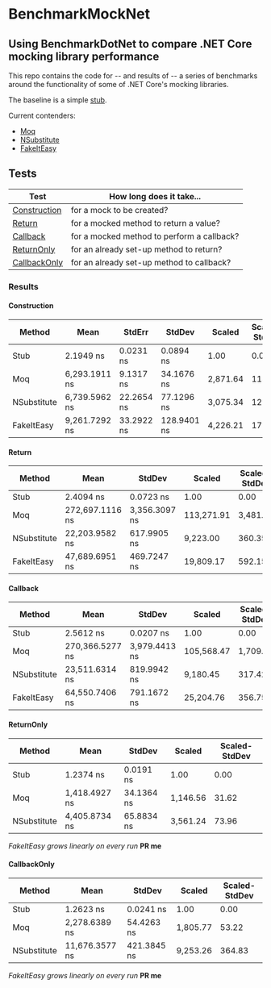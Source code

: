 # BenchmarkMockNet
Using BenchmarkDotNet to compare .NET Core mocking library performance
---

This repo contains the code for -- and results of -- a series of benchmarks around the functionality of some of .NET Core's mocking libraries.

The baseline is a simple [stub](https://github.com/stevedesmond-ca/BenchmarkMockNet/blob/master/ThingStub.cs).

Current contenders:
- [Moq](https://github.com/moq/moq4)
- [NSubstitute](http://nsubstitute.github.io/)
- [FakeItEasy](https://github.com/FakeItEasy/FakeItEasy)

## Tests

| Test                                    | How long does it take...                   |
| --------------------------------------- | ------------------------------------------ |
| [Construction](README.md#Construction)  | for a mock to be created?                  |
| [Return](README.md#Return)              | for a mocked method to return a value?     |
| [Callback](README.md#Callback)          | for a mocked method to perform a callback? |
| [ReturnOnly](README.md#ReturnOnly)      | for an already set-up method to return?    |
| [CallbackOnly](README.md#CallbackOnly)  | for an already set-up method to callback?  |

### Results

#### Construction

 |      Method |          Mean |     StdErr |      StdDev |   Scaled | Scaled-StdDev |
 |------------ |-------------- |----------- |------------ |--------- |-------------- |
 |        Stub |     2.1949 ns |  0.0231 ns |   0.0894 ns |     1.00 |          0.00 |
 |         Moq | 6,293.1911 ns |  9.1317 ns |  34.1676 ns | 2,871.64 |        114.86 |
 | NSubstitute | 6,739.5962 ns | 22.2654 ns |  77.1296 ns | 3,075.34 |        126.53 |
 |  FakeItEasy | 9,261.7292 ns | 33.2922 ns | 128.9401 ns | 4,226.21 |        176.98 |
 
 #### Return
 
 |      Method |            Mean |        StdDev |     Scaled | Scaled-StdDev |
 |------------ |---------------- |-------------- |----------- |-------------- |
 |        Stub |       2.4094 ns |     0.0723 ns |       1.00 |          0.00 |
 |         Moq | 272,697.1116 ns | 3,356.3097 ns | 113,271.91 |      3,481.06 |
 | NSubstitute |  22,203.9582 ns |   617.9905 ns |   9,223.00 |        360.35 |
 |  FakeItEasy |  47,689.6951 ns |   469.7247 ns |  19,809.17 |        592.15 |
 
 #### Callback
 
 |      Method |            Mean |        StdDev |     Scaled | Scaled-StdDev |
 |------------ |---------------- |-------------- |----------- |-------------- |
 |        Stub |       2.5612 ns |     0.0207 ns |       1.00 |          0.00 |
 |         Moq | 270,366.5277 ns | 3,979.4413 ns | 105,568.47 |      1,709.85 |
 | NSubstitute |  23,511.6314 ns |   819.9942 ns |   9,180.45 |        317.42 |
 |  FakeItEasy |  64,550.7406 ns |   791.1672 ns |  25,204.76 |        356.75 |
 
 #### ReturnOnly
 
 |      Method |          Mean |     StdDev |   Scaled | Scaled-StdDev |
 |------------ |-------------- |----------- |--------- |-------------- |
 |        Stub |     1.2374 ns |  0.0191 ns |     1.00 |          0.00 |
 |         Moq | 1,418.4927 ns | 34.1364 ns | 1,146.56 |         31.62 |
 | NSubstitute | 4,405.8734 ns | 65.8834 ns | 3,561.24 |         73.96 |

_FakeItEasy grows linearly on every run_ **PR me**
 
 #### CallbackOnly
 
 |      Method |           Mean |      StdDev |   Scaled | Scaled-StdDev |
 |------------ |--------------- |------------ |--------- |-------------- |
 |        Stub |      1.2623 ns |   0.0241 ns |     1.00 |          0.00 |
 |         Moq |  2,278.6389 ns |  54.4263 ns | 1,805.77 |         53.22 |
 | NSubstitute | 11,676.3577 ns | 421.3845 ns | 9,253.26 |        364.83 |

_FakeItEasy grows linearly on every run_ **PR me**
